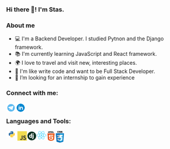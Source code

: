 ### Hi there 👋! I'm Stas.

### About me

- 💻 I'm a Backend Developer. I studied Pytnon and the Django framework.
- 📚 I'm currently learning JavaScript and React framework.
- 🌍 I love to travel and visit new, interesting places.
- 🤩 I'm like write code and want to be Full Stack Developer.
- 🤔 I’m looking  for an internship to gain experience

### Connect with me:
[<img align="left" alt="Pepperhotmsk | Telegram" width="26px" src="icons/telegram.jpg">][telegram]
[<img align="left" alt="Pepperhotmsk | Linkedin" width="26px" src="icons/linkedin.png">][linkedin]

<br />

### Languages and Tools:

<img align="left" alt="Python" width="30px" src="icons/python.png" />
<img align="left" alt="JavaScript" width="26px" src="icons/js.png" />
<img align="left" alt="Django" width="26px" src="icons/django.png" />
<img align="left" alt="React" width="26px" src="icons/react.png" />
<img align="left" alt="HTML" width="26px" src="icons/html5.png" />
<img align="left" alt="CSS" width="22px" src="icons/css3.png" />



<br />

[telegram]:https://t.me/pepperhotmsk
[linkedin]:https://www.linkedin.com/in/stanislav-ocunev-203106238/

